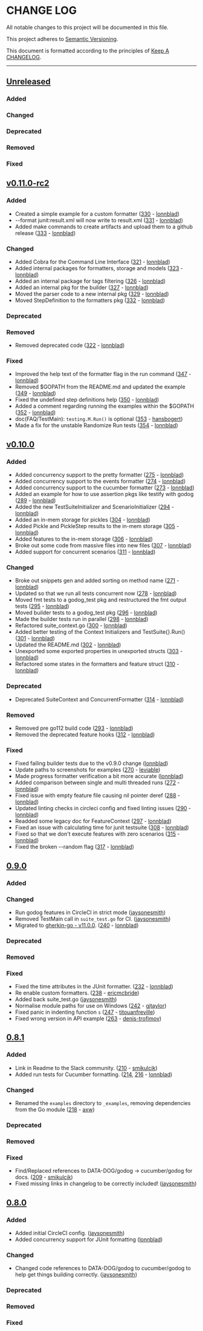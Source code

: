 # CHANGE LOG

All notable changes to this project will be documented in this file.

This project adheres to [Semantic Versioning](http://semver.org).

This document is formatted according to the principles of [Keep A CHANGELOG](http://keepachangelog.com).

----

## [Unreleased]

### Added

### Changed

### Deprecated

### Removed

### Fixed

## [v0.11.0-rc2]

### Added
- Created a simple example for a custom formatter ([330](https://github.com/elmagician/godog/pull/330) - [lonnblad])
- --format junit:result.xml will now write to result.xml ([331](https://github.com/elmagician/godog/pull/331) - [lonnblad])
- Added make commands to create artifacts and upload them to a github release ([333](https://github.com/elmagician/godog/pull/333) - [lonnblad])

### Changed
- Added Cobra for the Command Line Interface ([321](https://github.com/elmagician/godog/pull/321) - [lonnblad])
- Added internal packages for formatters, storage and models ([323](https://github.com/elmagician/godog/pull/323) - [lonnblad])
- Added an internal package for tags filtering ([326](https://github.com/elmagician/godog/pull/326) - [lonnblad])
- Added an internal pkg for the builder ([327](https://github.com/elmagician/godog/pull/327) - [lonnblad])
- Moved the parser code to a new internal pkg ([329](https://github.com/elmagician/godog/pull/329) - [lonnblad])
- Moved StepDefinition to the formatters pkg ([332](https://github.com/elmagician/godog/pull/332) - [lonnblad])

### Deprecated

### Removed
- Removed deprecated code ([322](https://github.com/elmagician/godog/pull/322) - [lonnblad])

### Fixed
- Improved the help text of the formatter flag in the run command ([347](https://github.com/elmagician/godog/pull/347) - [lonnblad])
- Removed $GOPATH from the README.md and updated the example ([349](https://github.com/elmagician/godog/pull/349) - [lonnblad])
- Fixed the undefined step definitions help ([350](https://github.com/elmagician/godog/pull/350) - [lonnblad])
- Added a comment regarding running the examples within the $GOPATH ([352](https://github.com/elmagician/godog/pull/352) - [lonnblad])
- doc(FAQ/TestMain): `testing.M.Run()` is optional ([353](https://github.com/elmagician/godog/pull/353) - [hansbogert])
- Made a fix for the unstable Randomize Run tests ([354](https://github.com/elmagician/godog/pull/354) - [lonnblad])

## [v0.10.0]

### Added
- Added concurrency support to the pretty formatter ([275](https://github.com/elmagician/godog/pull/275) - [lonnblad])
- Added concurrency support to the events formatter ([274](https://github.com/elmagician/godog/pull/274) - [lonnblad])
- Added concurrency support to the cucumber formatter ([273](https://github.com/elmagician/godog/pull/273) - [lonnblad])
- Added an example for how to use assertion pkgs like testify with godog ([289](https://github.com/elmagician/godog/pull/289) - [lonnblad])
- Added the new TestSuiteInitializer and ScenarioInitializer ([294](https://github.com/elmagician/godog/pull/294) - [lonnblad])
- Added an in-mem storage for pickles ([304](https://github.com/elmagician/godog/pull/304) - [lonnblad])
- Added Pickle and PickleStep results to the in-mem storage ([305](https://github.com/elmagician/godog/pull/305) - [lonnblad])
- Added features to the in-mem storage ([306](https://github.com/elmagician/godog/pull/306) - [lonnblad])
- Broke out some code from massive files into new files ([307](https://github.com/elmagician/godog/pull/307) - [lonnblad])
- Added support for concurrent scenarios ([311](https://github.com/elmagician/godog/pull/311) - [lonnblad])

### Changed
- Broke out snippets gen and added sorting on method name ([271](https://github.com/elmagician/godog/pull/271) - [lonnblad])
- Updated so that we run all tests concurrent now ([278](https://github.com/elmagician/godog/pull/278) - [lonnblad])
- Moved fmt tests to a godog_test pkg and restructured the fmt output tests ([295](https://github.com/elmagician/godog/pull/295) - [lonnblad])
- Moved builder tests to a godog_test pkg ([296](https://github.com/elmagician/godog/pull/296) - [lonnblad])
- Made the builder tests run in parallel ([298](https://github.com/elmagician/godog/pull/298) - [lonnblad])
- Refactored suite_context.go  ([300](https://github.com/elmagician/godog/pull/300) - [lonnblad])
- Added better testing of the Context Initializers and TestSuite{}.Run() ([301](https://github.com/elmagician/godog/pull/301) - [lonnblad])
- Updated the README.md  ([302](https://github.com/elmagician/godog/pull/302) - [lonnblad])
- Unexported some exported properties in unexported structs ([303](https://github.com/elmagician/godog/pull/303) - [lonnblad])
- Refactored some states in the formatters and feature struct ([310](https://github.com/elmagician/godog/pull/310) - [lonnblad])

### Deprecated
- Deprecated SuiteContext and ConcurrentFormatter ([314](https://github.com/elmagician/godog/pull/314) - [lonnblad])

### Removed
- Removed pre go112 build code ([293](https://github.com/elmagician/godog/pull/293) - [lonnblad])
- Removed the deprecated feature hooks ([312](https://github.com/elmagician/godog/pull/312) - [lonnblad])

### Fixed
- Fixed failing builder tests due to the v0.9.0 change ([lonnblad])
- Update paths to screenshots for examples ([270](https://github.com/elmagician/godog/pull/270) - [leviable])
- Made progress formatter verification a bit more accurate ([lonnblad])
- Added comparison between single and multi threaded runs ([272](https://github.com/elmagician/godog/pull/272) - [lonnblad])
- Fixed issue with empty feature file causing nil pointer deref ([288](https://github.com/elmagician/godog/pull/288) - [lonnblad])
- Updated linting checks in circleci config and fixed linting issues ([290](https://github.com/elmagician/godog/pull/290) - [lonnblad])
- Readded some legacy doc for FeatureContext ([297](https://github.com/elmagician/godog/pull/297) - [lonnblad])
- Fixed an issue with calculating time for junit testsuite ([308](https://github.com/elmagician/godog/pull/308) - [lonnblad])
- Fixed so that we don't execute features with zero scenarios ([315](https://github.com/elmagician/godog/pull/315) - [lonnblad])
- Fixed the broken --random flag ([317](https://github.com/elmagician/godog/pull/317) - [lonnblad])

## [0.9.0]

### Added

### Changed

- Run godog features in CircleCI in strict mode ([jaysonesmith])
- Removed TestMain call in `suite_test.go` for CI. ([jaysonesmith])
- Migrated to [gherkin-go - v11.0.0](https://github.com/cucumber/gherkin-go/releases/tag/v11.0.0). ([240](https://github.com/elmagician/godog/pull/240) - [lonnblad])

### Deprecated

### Removed

### Fixed

- Fixed the time attributes in the JUnit formatter. ([232](https://github.com/elmagician/godog/pull/232) - [lonnblad])
- Re enable custom formatters. ([238](https://github.com/elmagician/godog/pull/238) - [ericmcbride])
- Added back suite_test.go ([jaysonesmith])
- Normalise module paths for use on Windows ([242](https://github.com/elmagician/godog/pull/242) - [gjtaylor])
- Fixed panic in indenting function `s` ([247](https://github.com/elmagician/godog/pull/247) - [titouanfreville])
- Fixed wrong version in API example ([263](https://github.com/elmagician/godog/pull/263) - [denis-trofimov])

## [0.8.1]

### Added

- Link in Readme to the Slack community. ([210](https://github.com/elmagician/godog/pull/210) - [smikulcik])
- Added run tests for Cucumber formatting. ([214](https://github.com/elmagician/godog/pull/214), [216](https://github.com/elmagician/godog/pull/216) - [lonnblad])

### Changed

- Renamed the `examples` directory to `_examples`, removing dependencies from the Go module ([218](https://github.com/elmagician/godog/pull/218) - [axw])

### Deprecated

### Removed

### Fixed

- Find/Replaced references to DATA-DOG/godog -> cucumber/godog for docs. ([209](https://github.com/elmagician/godog/pull/209) - [smikulcik])
- Fixed missing links in changelog to be correctly included! ([jaysonesmith])

## [0.8.0]

### Added

- Added initial CircleCI config. ([jaysonesmith])
- Added concurrency support for JUnit formatting ([lonnblad])

### Changed

- Changed code references to DATA-DOG/godog to cucumber/godog to help get things building correctly. ([jaysonesmith])

### Deprecated

### Removed

### Fixed

<!-- Releases -->
[Unreleased]:  https://github.com/elmagician/godog/compare/v0.11.0-rc2...master
[v0.11.0-rc2]: https://github.com/elmagician/godog/compare/v0.10.0...v0.11.0-rc2
[v0.10.0]:     https://github.com/elmagician/godog/compare/v0.9.0...v0.10.0
[0.9.0]:       https://github.com/elmagician/godog/compare/v0.8.1...v0.9.0
[0.8.1]:       https://github.com/elmagician/godog/compare/v0.8.0...v0.8.1
[0.8.0]:       https://github.com/elmagician/godog/compare/v0.7.13...v0.8.0

<!-- Contributors -->
[axw]:              https://github.com/axw
[jaysonesmith]:     https://github.com/jaysonesmith
[lonnblad]:         https://github.com/lonnblad
[smikulcik]:        https://github.com/smikulcik
[ericmcbride]:      https://github.com/ericmcbride
[gjtaylor]:         https://github.com/gjtaylor
[titouanfreville]:  https://github.com/titouanfreville
[denis-trofimov]:   https://github.com/denis-trofimov
[leviable]:         https://github.com/leviable
[hansbogert]:       https://github.com/hansbogert
